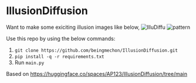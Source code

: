 # IllusionDiffusion

Want to make some exiciting illusion images like below, 
![IlluDiffu](https://github.com/beingmechon/IllusionDiffusion/assets/52150592/042cc0ac-311f-463d-a634-376daf2c60ec)
![pattern](https://github.com/beingmechon/IllusionDiffusion/assets/52150592/08cf88a7-2615-4a0d-9512-1d8d57334237)


Use this repo by using the below commands:
1. `git clone https://github.com/beingmechon/IllusionDiffusion.git`
2. `pip install -q -r requirements.txt`
3. Run `main.py`

Based on https://huggingface.co/spaces/AP123/IllusionDiffusion/tree/main

